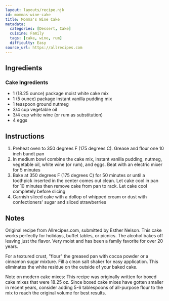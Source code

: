 ```yaml
---
layout: layouts/recipe.njk
id: mommas-wine-cake
title: Momma's Wine Cake
metadata:
  categories: [Dessert, Cake]
  cuisine: Family
  tags: [cake, wine, rum]
  difficulty: Easy
source_url: https://allrecipes.com
---
```



## Ingredients

### Cake Ingredients
- 1 (18.25 ounce) package moist white cake mix
- 1 (5 ounce) package instant vanilla pudding mix
- 1 teaspoon ground nutmeg
- 3/4 cup vegetable oil
- 3/4 cup white wine (or rum as substitution)
- 4 eggs

## Instructions

1. Preheat oven to 350 degrees F (175 degrees C). Grease and flour one 10 inch bundt pan
2. In medium bowl combine the cake mix, instant vanilla pudding, nutmeg, vegetable oil, white wine (or rum), and eggs. Beat with an electric mixer for 5 minutes
3. Bake at 350 degrees F (175 degrees C) for 50 minutes or until a toothpick inserted in the center comes out clean. Let cake cool in pan for 10 minutes then remove cake from pan to rack. Let cake cool completely before slicing
4. Garnish sliced cake with a dollop of whipped cream or dust with confectioners' sugar and sliced strawberries

## Notes
Original recipe from Allrecipes.com, submitted by Esther Nelson. This cake works perfectly for holidays, buffet tables, or picnics. The alcohol bakes off leaving just the flavor. Very moist and has been a family favorite for over 20 years.

For a textured crust, "flour" the greased pan with cocoa powder or a cinnamon sugar mixture. Fill a clean salt shaker for easy application. This eliminates the white residue on the outside of your baked cake.

Note on modern cake mixes: This recipe was originally written for boxed cake mixes that were 18.25 oz. Since boxed cake mixes have gotten smaller in recent years, consider adding 5-6 tablespoons of all-purpose flour to the mix to reach the original volume for best results.
